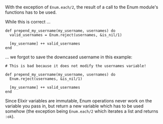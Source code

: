 With the exception of `Enum.each/2`, the result of a call to the
Enum module's functions has to be used.

While this is correct ...

    def prepend_my_username(my_username, usernames) do
      valid_usernames = Enum.reject(usernames, &is_nil/1)

      [my_username] ++ valid_usernames
    end

... we forgot to save the downcased username in this example:

    # This is bad because it does not modify the usernames variable!

    def prepend_my_username(my_username, usernames) do
      Enum.reject(usernames, &is_nil/1)

      [my_username] ++ valid_usernames
    end

Since Elixir variables are immutable, Enum operations never work on the
variable you pass in, but return a new variable which has to be used somehow
(the exception being `Enum.each/2` which iterates a list and returns `:ok`).
